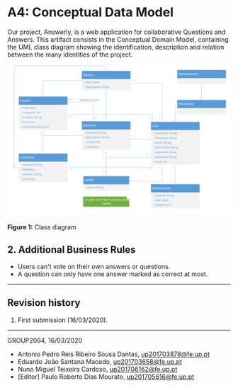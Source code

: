 # A4: Conceptual Data Model

Our project, Answerly, is a web application for collaborative Questions and Answers.
This artifact consists in the Conceptual Domain Model, containing the UML class diagram showing the identification, description and relation between the many identities of the project.
![UML CLass](./screenshots/uml.svg)


**Figure 1:** Class diagram
## 2. Additional Business Rules

* Users can't vote on their own answers or questions.
* A question can only have one answer marked as correct at most.

***

## Revision history
1. First submission (16/03/2020).
------

GROUP2064, 16/03/2020
- Antonio Pedro Reis Ribeiro Sousa Dantas, up201703878@fe.up.pt
- Eduardo João Santana Macedo, up201703658@fe.up.pt
- Nuno Miguel Teixeira Cardoso, up201706162@fe.up.pt
- [Editor] Paulo Roberto Dias Mourato, up201705616@fe.up.pt
